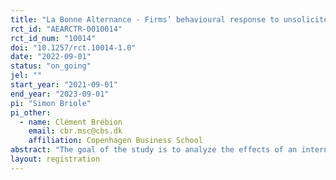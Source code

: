 ```yaml
---
title: "La Bonne Alternance - Firms’ behavioural response to unsolicited applications for apprenticeship positions"
rct_id: "AEARCTR-0010014"
rct_id_num: "10014"
doi: "10.1257/rct.10014-1.0"
date: "2022-09-01"
status: "on_going"
jel: ""
start_year: "2021-09-01"
end_year: "2023-09-01"
pi: "Simon Briole"
pi_other:
  - name: Clément Brébion
    email: cbr.msc@cbs.dk
    affiliation: Copenhagen Business School
abstract: "The goal of the study is to analyze the effects of an internet-based recommender system that identifies establishments likely to hire apprentices in a geographical area of interest. Such a system is expected to improve the targeting of unsolicited applications, thereby enhancing the quality and number of matches between firms and candidates to apprenticeship programs. The system analyzed is a French website, La Bonne Alternance (LBA), rolled out by the French Public Employment Service (Pôle Emploi) in 2018. It is receiving in 2021 about 1.5 million visits per year and displays about 500.000 plants. It has received sizable attention in the public debate because of both its audience and the difficulties to foster high-quality apprenticeships in France. The experiment started in September 2021 and will run until the end of September 2022."
layout: registration
---
```


